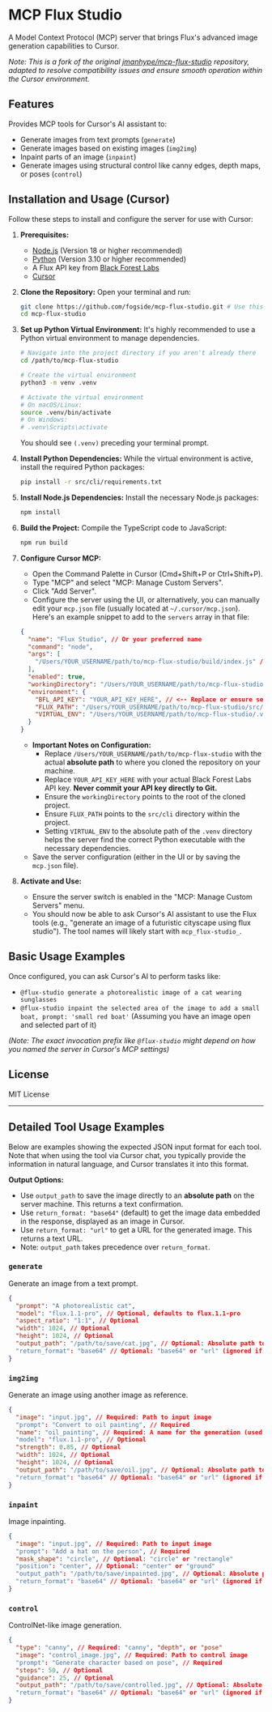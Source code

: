 # MCP Flux Studio

A Model Context Protocol (MCP) server that brings Flux's advanced image generation capabilities to Cursor.

_Note: This is a fork of the original [jmanhype/mcp-flux-studio](https://github.com/jmanhype/mcp-flux-studio) repository, adapted to resolve compatibility issues and ensure smooth operation within the Cursor environment._

## Features

Provides MCP tools for Cursor's AI assistant to:

- Generate images from text prompts (`generate`)
- Generate images based on existing images (`img2img`)
- Inpaint parts of an image (`inpaint`)
- Generate images using structural control like canny edges, depth maps, or poses (`control`)

## Installation and Usage (Cursor)

Follow these steps to install and configure the server for use with Cursor:

1.  **Prerequisites:**

    - [Node.js](https://nodejs.org/) (Version 18 or higher recommended)
    - [Python](https://www.python.org/) (Version 3.10 or higher recommended)
    - A Flux API key from [Black Forest Labs](https://flux.blackforestlabs.ai/)
    - [Cursor](https://cursor.sh/)

2.  **Clone the Repository:**
    Open your terminal and run:

    ```bash
    git clone https://github.com/fogside/mcp-flux-studio.git # Use this updated URL
    cd mcp-flux-studio
    ```

3.  **Set up Python Virtual Environment:**
    It's highly recommended to use a Python virtual environment to manage dependencies.

    ```bash
    # Navigate into the project directory if you aren't already there
    cd /path/to/mcp-flux-studio

    # Create the virtual environment
    python3 -m venv .venv

    # Activate the virtual environment
    # On macOS/Linux:
    source .venv/bin/activate
    # On Windows:
    # .venv\Scripts\activate
    ```

    You should see `(.venv)` preceding your terminal prompt.

4.  **Install Python Dependencies:**
    While the virtual environment is active, install the required Python packages:

    ```bash
    pip install -r src/cli/requirements.txt
    ```

5.  **Install Node.js Dependencies:**
    Install the necessary Node.js packages:

    ```bash
    npm install
    ```

6.  **Build the Project:**
    Compile the TypeScript code to JavaScript:

    ```bash
    npm run build
    ```

7.  **Configure Cursor MCP:**

    - Open the Command Palette in Cursor (Cmd+Shift+P or Ctrl+Shift+P).
    - Type "MCP" and select "MCP: Manage Custom Servers".
    - Click "Add Server".
    - Configure the server using the UI, or alternatively, you can manually edit your `mcp.json` file (usually located at `~/.cursor/mcp.json`). Here's an example snippet to add to the `servers` array in that file:

    ```json
    {
      "name": "Flux Studio", // Or your preferred name
      "command": "node",
      "args": [
        "/Users/YOUR_USERNAME/path/to/mcp-flux-studio/build/index.js" // <-- Replace with absolute path
      ],
      "enabled": true,
      "workingDirectory": "/Users/YOUR_USERNAME/path/to/mcp-flux-studio", // <-- Replace with absolute path
      "environment": {
        "BFL_API_KEY": "YOUR_API_KEY_HERE", // <-- Replace or ensure set elsewhere
        "FLUX_PATH": "/Users/YOUR_USERNAME/path/to/mcp-flux-studio/src/cli", // <-- Replace with absolute path
        "VIRTUAL_ENV": "/Users/YOUR_USERNAME/path/to/mcp-flux-studio/.venv" // <-- Add this line, replace with absolute path to the .venv folder
      }
    }
    ```

    - **Important Notes on Configuration:**
      - Replace `/Users/YOUR_USERNAME/path/to/mcp-flux-studio` with the actual **absolute path** to where you cloned the repository on your machine.
      - Replace `YOUR_API_KEY_HERE` with your actual Black Forest Labs API key. **Never commit your API key directly to Git.**
      - Ensure the `workingDirectory` points to the root of the cloned project.
      - Ensure `FLUX_PATH` points to the `src/cli` directory within the project.
      - Setting `VIRTUAL_ENV` to the absolute path of the `.venv` directory helps the server find the correct Python executable with the necessary dependencies.
    - Save the server configuration (either in the UI or by saving the `mcp.json` file).

8.  **Activate and Use:**
    - Ensure the server switch is enabled in the "MCP: Manage Custom Servers" menu.
    - You should now be able to ask Cursor's AI assistant to use the Flux tools (e.g., "generate an image of a futuristic cityscape using flux studio"). The tool names will likely start with `mcp_flux-studio_`.

## Basic Usage Examples

Once configured, you can ask Cursor's AI to perform tasks like:

- `@flux-studio generate a photorealistic image of a cat wearing sunglasses`
- `@flux-studio inpaint the selected area of the image to add a small boat, prompt: 'small red boat'` (Assuming you have an image open and selected part of it)

_(Note: The exact invocation prefix like `@flux-studio` might depend on how you named the server in Cursor's MCP settings)_

## License

MIT License

---

## Detailed Tool Usage Examples

Below are examples showing the expected JSON input format for each tool. Note that when using the tool via Cursor chat, you typically provide the information in natural language, and Cursor translates it into this format.

**Output Options:**

- Use `output_path` to save the image directly to an **absolute path** on the server machine. This returns a text confirmation.
- Use `return_format: "base64"` (default) to get the image data embedded in the response, displayed as an image in Cursor.
- Use `return_format: "url"` to get a URL for the generated image. This returns a text URL.
- Note: `output_path` takes precedence over `return_format`.

### `generate`

Generate an image from a text prompt.

```json
{
  "prompt": "A photorealistic cat",
  "model": "flux.1.1-pro", // Optional, defaults to flux.1.1-pro
  "aspect_ratio": "1:1", // Optional
  "width": 1024, // Optional
  "height": 1024, // Optional
  "output_path": "/path/to/save/cat.jpg", // Optional: Absolute path to save file
  "return_format": "base64" // Optional: "base64" or "url" (ignored if output_path is set)
}
```

### `img2img`

Generate an image using another image as reference.

```json
{
  "image": "input.jpg", // Required: Path to input image
  "prompt": "Convert to oil painting", // Required
  "name": "oil_painting", // Required: A name for the generation (used by API)
  "model": "flux.1.1-pro", // Optional
  "strength": 0.85, // Optional
  "width": 1024, // Optional
  "height": 1024, // Optional
  "output_path": "/path/to/save/oil.jpg", // Optional: Absolute path to save file
  "return_format": "base64" // Optional: "base64" or "url" (ignored if output_path is set)
}
```

### `inpaint`

Image inpainting.

```json
{
  "image": "input.jpg", // Required: Path to input image
  "prompt": "Add a hat on the person", // Required
  "mask_shape": "circle", // Optional: "circle" or "rectangle"
  "position": "center", // Optional: "center" or "ground"
  "output_path": "/path/to/save/inpainted.jpg", // Optional: Absolute path to save file
  "return_format": "base64" // Optional: "base64" or "url" (ignored if output_path is set)
}
```

### `control`

ControlNet-like image generation.

```json
{
  "type": "canny", // Required: "canny", "depth", or "pose"
  "image": "control_image.jpg", // Required: Path to control image
  "prompt": "Generate character based on pose", // Required
  "steps": 50, // Optional
  "guidance": 25, // Optional
  "output_path": "/path/to/save/controlled.jpg", // Optional: Absolute path to save file
  "return_format": "base64" // Optional: "base64" or "url" (ignored if output_path is set)
}
```
